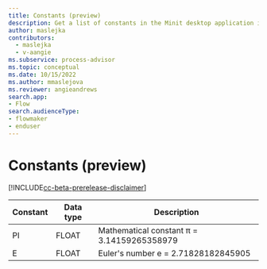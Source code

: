 ```yaml
---
title: Constants (preview)
description: Get a list of constants in the Minit desktop application in process advisor.
author: maslejka
contributors:
  - maslejka
  - v-aangie
ms.subservice: process-advisor
ms.topic: conceptual
ms.date: 10/15/2022
ms.author: mmaslejova
ms.reviewer: angieandrews
search.app:
- Flow
search.audienceType:
- flowmaker
- enduser
---
```


# Constants (preview)

[!INCLUDE[cc-beta-prerelease-disclaimer](../includes/cc-beta-prerelease-disclaimer.md)]

| Constant | Data type | Description |
| - | - | - |
| PI | FLOAT | Mathematical constant π = 3.14159265358979 |
| E | FLOAT | Euler's number e = 2.71828182845905 |


